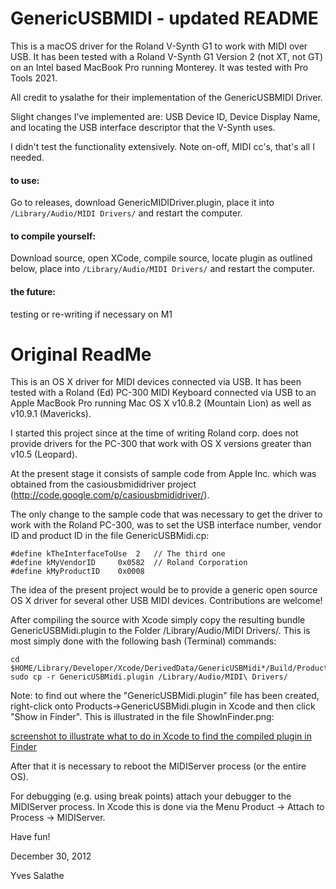 GenericUSBMIDI - updated README
==============

This is a macOS driver for the Roland V-Synth G1 to work with MIDI over USB. It has been tested with a Roland V-Synth G1 Version 2 (not XT, not GT) on an Intel based MacBook Pro running Monterey. It was tested with Pro Tools 2021.

All credit to ysalathe for their implementation of the GenericUSBMIDI Driver. 

Slight changes I've implemented are: USB Device ID, Device Display Name, and locating the USB interface descriptor that the V-Synth uses. 

I didn't test the functionality extensively. Note on-off, MIDI cc's, that's all I needed. 

#### to use: 
Go to releases, download GenericMIDIDriver.plugin, place it into `/Library/Audio/MIDI Drivers/` and restart the computer. 

#### to compile yourself:
Download source, open XCode, compile source, locate plugin as outlined below, place into `/Library/Audio/MIDI Drivers/` and restart the computer. 

#### the future:
testing or re-writing if necessary on M1


Original ReadMe
===============

This is an OS X driver for MIDI devices connected via USB. It has been tested with a Roland (Ed) PC-300 MIDI Keyboard connected via USB to an Apple MacBook Pro running Mac OS X v10.8.2 (Mountain Lion) as well as v10.9.1 (Mavericks).

I started this project since at the time of writing Roland corp. does not provide drivers for the PC-300 that work with OS X versions greater than v10.5 (Leopard). 

At the present stage it consists of sample code from Apple Inc. which was obtained from the casiousbmididriver project (http://code.google.com/p/casiousbmididriver/).

The only change to the sample code that was necessary to get the driver to work with the Roland PC-300, was to set the USB interface number, vendor ID and product ID in the file GenericUSBMidi.cp:

    #define kTheInterfaceToUse	2	// The third one
    #define kMyVendorID		0x0582	// Roland Corporation
    #define kMyProductID	0x0008

The idea of the present project would be to provide a generic open source OS X driver for several other USB MIDI devices. Contributions are welcome! 


After compiling the source with Xcode simply copy the resulting bundle GenericUSBMidi.plugin to the Folder /Library/Audio/MIDI Drivers/. This is most simply done with the following bash (Terminal) commands:

    cd $HOME/Library/Developer/Xcode/DerivedData/GenericUSBMidi*/Build/Products/Debug
    sudo cp -r GenericUSBMidi.plugin /Library/Audio/MIDI\ Drivers/

Note: to find out where the "GenericUSBMidi.plugin" file has been created, right-click onto Products->GenericUSBMidi.plugin in Xcode and then click "Show in Finder". This is illustrated in the file ShowInFinder.png:

[screenshot to illustrate what to do in Xcode to find the compiled plugin in Finder](ShowInFinder.png)

After that it is necessary to reboot the MIDIServer process (or the entire OS). 

For debugging (e.g. using break points) attach your debugger to the MIDIServer process.
In Xcode this is done via the Menu Product -> Attach to Process -> MIDIServer.

Have fun!

December 30, 2012

Yves Salathe
